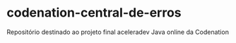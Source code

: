 # codenation-central-de-erros
Repositório destinado ao projeto final aceleradev Java online da Codenation
